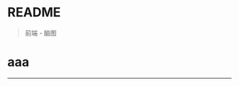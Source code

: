 # README
<ClientOnly>
  <Valine></Valine>
</ClientOnly>

> 前端 - 脑图

# aaa


---
<br />
<ClientOnly>
  <G6Tree :queryData='{"id":"g1","name":"Name66ccc","count":123456,"label":"538.90","currency":"Yuan","rate":0.6,"status":"B","variableName":"V1","variableValue":0.341,"variableUp":false,"children":[{"id":"g12","name":"Deal with LONG label LONG label LONG label LONG label","count":123456,"label":"338.00","rate":0.627,"status":"R","currency":"Yuan","variableName":"V2","variableValue":0.179,"variableUp":true,"children":[{"id":"g121","name":"Name3","collapsed":true,"count":123456,"label":"138.00","rate":0.123,"status":"B","currency":"Yuan","variableName":"V2","variableValue":0.27,"variableUp":true,"children":[{"id":"g1211","name":"Name4","count":123456,"label":"138.00","rate":1,"status":"B","currency":"Yuan","variableName":"V1","variableValue":0.164,"variableUp":false,"children":[]}]},{"id":"g122","name":"Name5","collapsed":true,"count":123456,"label":"100.00","rate":0.296,"status":"G","currency":"Yuan","variableName":"V1","variableValue":0.259,"variableUp":true,"children":[{"id":"g1221","name":"Name6","count":123456,"label":"40.00","rate":0.4,"status":"G","currency":"Yuan","variableName":"V1","variableValue":0.135,"variableUp":true,"children":[{"id":"g12211","name":"Name6-1","count":123456,"label":"40.00","rate":1,"status":"R","currency":"Yuan","variableName":"V1","variableValue":0.181,"variableUp":true,"children":[]}]},{"id":"g1222","name":"Name7","count":123456,"label":"60.00","rate":0.6,"status":"G","currency":"Yuan","variableName":"V1","variableValue":0.239,"variableUp":false,"children":[]}]},{"id":"g123","name":"Name8","collapsed":true,"count":123456,"label":"100.00","rate":0.296,"status":"DI","currency":"Yuan","variableName":"V2","variableValue":0.131,"variableUp":false,"children":[{"id":"g1231","name":"Name8-1","count":123456,"label":"100.00","rate":1,"status":"DI","currency":"Yuan","variableName":"V2","variableValue":0.131,"variableUp":false,"children":[]}]}]},{"id":"g13","name":"Name9","count":123456,"label":"100.90","rate":0.187,"status":"B","currency":"Yuan","variableName":"V2","variableValue":0.221,"variableUp":true,"children":[{"id":"g131","name":"Name10","count":123456,"label":"33.90","rate":0.336,"status":"R","currency":"Yuan","variableName":"V1","variableValue":0.12,"variableUp":true,"children":[]},{"id":"g132","name":"Name11","count":123456,"label":"67.00","rate":0.664,"status":"G","currency":"Yuan","variableName":"V1","variableValue":0.241,"variableUp":false,"children":[]}]},{"id":"g14","name":"Name12","count":123456,"label":"100.00","rate":0.186,"status":"G","currency":"Yuan","variableName":"V2","variableValue":0.531,"variableUp":true,"children":[]}]}' />
</ClientOnly>